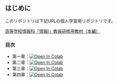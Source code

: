 ## はじめに

このリポジトリは下記URLの個人学習用リポジトリです。  

[高等学校情報科「情報Ⅰ」教員研修用教材（本編）](https://www.mext.go.jp/a_menu/shotou/zyouhou/detail/1416756.htm)

### 目次

- 第一章：[![Open In Colab](https://colab.research.google.com/assets/colab-badge.svg)](https://colab.research.google.com/github/Andou666/MyJoho_1/blob/master/第一章/第1章%20情報社会の問題解決.ipynb)
- 第二章：[![Open In Colab](https://colab.research.google.com/assets/colab-badge.svg)](https://colab.research.google.com/github/Andou666/MyJoho_1/blob/master/第二章/第2章%20コミュニケーションと情報デザイン.ipynb)
- 第三章：[![Open In Colab](https://colab.research.google.com/assets/colab-badge.svg)](https://colab.research.google.com/github/Andou666/MyJoho_1/blob/master/第三章/第3章%20コンピュータとプログラミング.ipynb)
- 第四章：[![Open In Colab](https://colab.research.google.com/assets/colab-badge.svg)](https://colab.research.google.com/github/Andou666/MyJoho_1/blob/master/第四章/第4章%20情報通信ネットワークとデータの活用.ipynb)